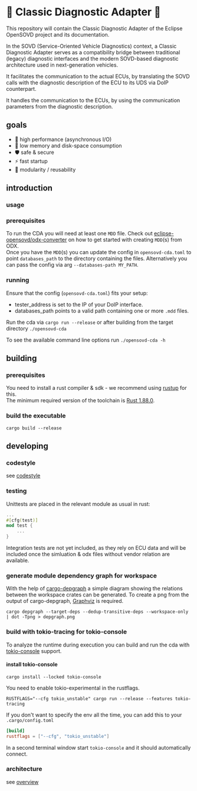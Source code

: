 # 🚗 Classic Diagnostic Adapter 🏥

This repository will contain the Classic Diagnostic Adapter of the Eclipse OpenSOVD project and its documentation.

In the SOVD (Service-Oriented Vehicle Diagnostics) context, a Classic Diagnostic Adapter serves as a
compatibility bridge between traditional (legacy) diagnostic interfaces and the modern SOVD-based
diagnostic architecture used in next-generation vehicles.

It facilitates the communication to the actual ECUs, by translating the SOVD calls with the
diagnostic description of the ECU to its UDS via DoIP counterpart. 

It handles the communication to the ECUs, by using the communication parameters from the diagnostic description.

## goals

- 🚀 high performance (asynchronous I/O)
- 🤏 low memory and disk-space consumption
- 🛡️ safe & secure
- ⚡ fast startup
- 🧩 modularity / reusability

## introduction

### usage

### prerequisites

To run the CDA you will need at least one `MDD` file. Check out [eclipse-opensovd/odx-converter](https://github.com/eclipse-opensovd/odx-converter) on how to get started with creating `MDD`(s) from ODX.  
Once you have the `MDD`(s) you can update the config in `opensovd-cda.toml` to point `databases_path` to the directory containing the files. Alternatively you can pass the config via arg `--databases-path MY_PATH`.

### running

Ensure that the config (`opensovd-cda.toml`) fits your setup:
 - tester_address is set to the IP of your DoIP interface.
 - databases_path points to a valid path containing one or more `.mdd` files.

Run the cda via `cargo run --release` or after building from the target directory `./opensovd-cda`

To see the available command line options run `./opensovd-cda -h`

## building

### prerequisites

You need to install a rust compiler & sdk - we recommend using [rustup](https://rustup.rs/) for this.  
The minimum required version of the toolchain is [Rust 1.88.0](https://blog.rust-lang.org/2025/06/26/Rust-1.88.0/).

### build the executable

```shell
cargo build --release
```

## developing

### codestyle

see [codestyle](CODESTYLE.md)

### testing

Unittests are placed in the relevant module as usual in rust:
```rust
...
#[cfg(test)]
mod test {
    ...
}
```

Integration tests are not yet included, as they rely on ECU data and will be included once the 
simluation & odx files without vendor relation are available.

### generate module dependency graph for workspace
With the help of [cargo-depgraph](https://github.com/jplatte/cargo-depgraph) a simple diagram showing 
the relations between the workspace crates can be generated. To create a png from the output of 
cargo-depgraph, [Graphviz](https://graphviz.org/) is required.

```shell
cargo depgraph --target-deps --dedup-transitive-deps --workspace-only | dot -Tpng > depgraph.png
```

### build with tokio-tracing for tokio-console
To analyze the runtime during execution you can build and run the cda with 
[tokio-console](https://github.com/tokio-rs/console) support.  

#### install tokio-console
```shell
cargo install --locked tokio-console
```

You need to enable tokio-experimental in the rustflags.
```shell
RUSTFLAGS="--cfg tokio_unstable" cargo run --release --features tokio-tracing
```

If you don't want to specify the env all the time, you can add this to your `.cargo/config.toml`
```toml
[build]
rustflags = ["--cfg", "tokio_unstable"]
```

In a second terminal window start `tokio-console` and it should automatically connect.



### architecture

see [overview](docs/architecture/index.adoc)